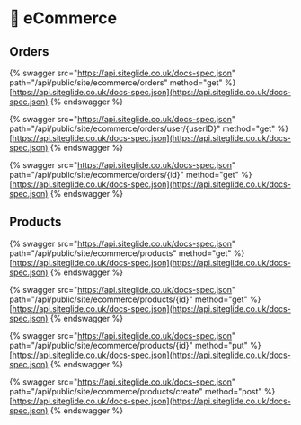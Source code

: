 # 🔗 eCommerce

## Orders

{% swagger src="https://api.siteglide.co.uk/docs-spec.json" path="/api/public/site/ecommerce/orders" method="get" %}
[https://api.siteglide.co.uk/docs-spec.json](https://api.siteglide.co.uk/docs-spec.json)
{% endswagger %}

{% swagger src="https://api.siteglide.co.uk/docs-spec.json" path="/api/public/site/ecommerce/orders/user/{userID}" method="get" %}
[https://api.siteglide.co.uk/docs-spec.json](https://api.siteglide.co.uk/docs-spec.json)
{% endswagger %}

{% swagger src="https://api.siteglide.co.uk/docs-spec.json" path="/api/public/site/ecommerce/orders/{id}" method="get" %}
[https://api.siteglide.co.uk/docs-spec.json](https://api.siteglide.co.uk/docs-spec.json)
{% endswagger %}

## Products

{% swagger src="https://api.siteglide.co.uk/docs-spec.json" path="/api/public/site/ecommerce/products" method="get" %}
[https://api.siteglide.co.uk/docs-spec.json](https://api.siteglide.co.uk/docs-spec.json)
{% endswagger %}

{% swagger src="https://api.siteglide.co.uk/docs-spec.json" path="/api/public/site/ecommerce/products/{id}" method="get" %}
[https://api.siteglide.co.uk/docs-spec.json](https://api.siteglide.co.uk/docs-spec.json)
{% endswagger %}

{% swagger src="https://api.siteglide.co.uk/docs-spec.json" path="/api/public/site/ecommerce/products/{id}" method="put" %}
[https://api.siteglide.co.uk/docs-spec.json](https://api.siteglide.co.uk/docs-spec.json)
{% endswagger %}

{% swagger src="https://api.siteglide.co.uk/docs-spec.json" path="/api/public/site/ecommerce/products/create" method="post" %}
[https://api.siteglide.co.uk/docs-spec.json](https://api.siteglide.co.uk/docs-spec.json)
{% endswagger %}
